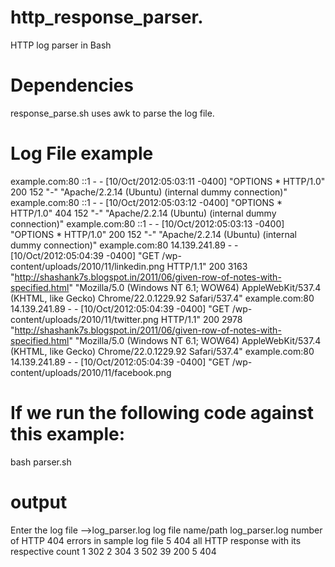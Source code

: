 # http_response_parser.

HTTP log parser in Bash

# Dependencies

response_parse.sh uses awk to parse the log file.

# Log File example
example.com:80 ::1 - - [10/Oct/2012:05:03:11 -0400] "OPTIONS * HTTP/1.0" 200 152 "-" "Apache/2.2.14 (Ubuntu) (internal dummy connection)"
example.com:80 ::1 - - [10/Oct/2012:05:03:12 -0400] "OPTIONS * HTTP/1.0" 404 152 "-" "Apache/2.2.14 (Ubuntu) (internal dummy connection)"
example.com:80 ::1 - - [10/Oct/2012:05:03:13 -0400] "OPTIONS * HTTP/1.0" 200 152 "-" "Apache/2.2.14 (Ubuntu) (internal dummy connection)"
example.com:80 14.139.241.89 - - [10/Oct/2012:05:04:39 -0400] "GET /wp-content/uploads/2010/11/linkedin.png HTTP/1.1" 200 3163 "http://shashank7s.blogspot.in/2011/06/given-row-of-notes-with-specified.html" "Mozilla/5.0 (Windows NT 6.1; WOW64) AppleWebKit/537.4 (KHTML, like Gecko) Chrome/22.0.1229.92 Safari/537.4"
example.com:80 14.139.241.89 - - [10/Oct/2012:05:04:39 -0400] "GET /wp-content/uploads/2010/11/twitter.png HTTP/1.1" 200 2978 "http://shashank7s.blogspot.in/2011/06/given-row-of-notes-with-specified.html" "Mozilla/5.0 (Windows NT 6.1; WOW64) AppleWebKit/537.4 (KHTML, like Gecko) Chrome/22.0.1229.92 Safari/537.4"
example.com:80 14.139.241.89 - - [10/Oct/2012:05:04:39 -0400] "GET /wp-content/uploads/2010/11/facebook.png 

# If we run the following code against this example:
bash parser.sh

# output

Enter the log file -->log_parser.log
log file name/path log_parser.log
number of HTTP 404 errors in sample log file
      5 404
all HTTP response with its respective count 
      1 302
      2 304
      3 502
     39 200
      5 404
